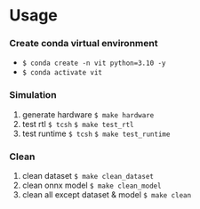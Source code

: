 # Usage

### Create conda virtual environment
- `$ conda create -n vit python=3.10 -y`
- `$ conda activate vit`

### Simulation
1. generate hardware
  `$ make hardware`
2. test rtl
   `$ tcsh`
   `$ make test_rtl`
3. test runtime
   `$ tcsh`
   `$ make test_runtime`

### Clean
1. clean dataset
   `$ make clean_dataset`
2. clean onnx model
   `$ make clean_model`
3. clean all except dataset & model
   `$ make clean`
